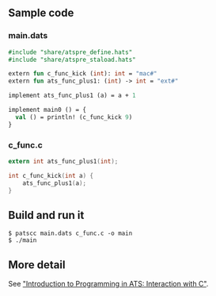 ## Sample code

### main.dats

```ocaml
#include "share/atspre_define.hats"
#include "share/atspre_staload.hats"

extern fun c_func_kick (int): int = "mac#"
extern fun ats_func_plus1: (int) -> int = "ext#"

implement ats_func_plus1 (a) = a + 1

implement main0 () = {
  val () = println! (c_func_kick 9)
}
```

### c_func.c

```c
extern int ats_func_plus1(int);

int c_func_kick(int a) {
    ats_func_plus1(a);
}
```

## Build and run it

```
$ patscc main.dats c_func.c -o main
$ ./main
```

## More detail

See ["Introduction to Programming in ATS: Interaction with C"](http://www.ats-lang.org/DOCUMENT/INT2PROGINATS/HTML/c1995.html).
